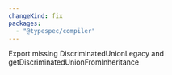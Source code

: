 ```yaml
---
changeKind: fix
packages:
  - "@typespec/compiler"
---
```


Export missing DiscriminatedUnionLegacy and getDiscriminatedUnionFromInheritance